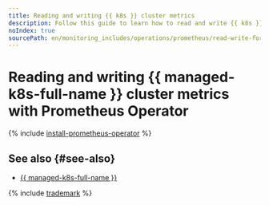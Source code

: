 ```yaml
---
title: Reading and writing {{ k8s }} cluster metrics
description: Follow this guide to learn how to read and write {{ k8s }} cluster metrics with Prometheus Operator.
noIndex: true
sourcePath: en/monitoring_includes/operations/prometheus/read-write-for-kubernetes.md
---
```


# Reading and writing {{ managed-k8s-full-name }} cluster metrics with Prometheus Operator


{% include [install-prometheus-operator](../../../_includes/managed-kubernetes/install-prometheus-operator.md) %}

## See also {#see-also}

* [{{ managed-k8s-full-name }}](../../../managed-kubernetes/)

{% include [trademark](../../../_includes/monitoring/trademark.md) %}